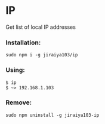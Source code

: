 # IP
Get list of local IP addresses

### Installation:
```
sudo npm i -g jiraiya103/ip
```
### Using:
```
$ ip
$ ~> 192.168.1.103
```

### Remove:
```
sudo npm uninstall -g jiraiya103-ip
```
